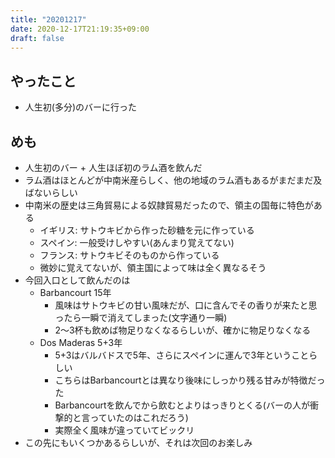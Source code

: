 ```yaml
---
title: "20201217"
date: 2020-12-17T21:19:35+09:00
draft: false
---
```


## やったこと
* 人生初(多分)のバーに行った

## めも
* 人生初のバー + 人生ほぼ初のラム酒を飲んだ
* ラム酒はほとんどが中南米産らしく、他の地域のラム酒もあるがまだまだ及ばないらしい
* 中南米の歴史は三角貿易による奴隷貿易だったので、領主の国毎に特色がある
  * イギリス: サトウキビから作った砂糖を元に作っている
  * スペイン: 一般受けしやすい(あんまり覚えてない)
  * フランス: サトウキビそのものから作っている
  * 微妙に覚えてないが、領主国によって味は全く異なるそう
* 今回入口として飲んだのは
  * Barbancourt 15年
    * 風味はサトウキビの甘い風味だが、口に含んでその香りが来たと思ったら一瞬で消えてしまった(文字通り一瞬)
    * 2～3杯も飲めば物足りなくなるらしいが、確かに物足りなくなる
  * Dos Maderas 5+3年
    * 5+3はバルバドスで5年、さらにスペインに運んで3年ということらしい
    * こちらはBarbancourtとは異なり後味にしっかり残る甘みが特徴だった
    * Barbancourtを飲んでから飲むとよりはっきりとくる(バーの人が衝撃的と言っていたのはこれだろう)
    * 実際全く風味が違っていてビックリ
* この先にもいくつかあるらしいが、それは次回のお楽しみ
